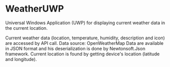 # WeatherUWP

Universal Windows Application (UWP) for displaying current weather data in the current location.

Current weather data (location, temperature, humidity, description and icon) are accessed by API call. Data source: OpenWeatherMap
Data are available in JSON format and his deserialization is done by Newtonsoft.Json framework.
Current location is found by getting device's location (latitude and longitude).

